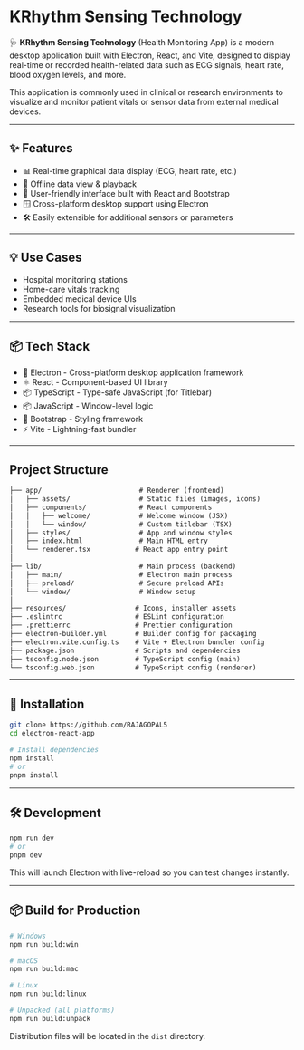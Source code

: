 
# KRhythm Sensing Technology

🩺 **KRhythm Sensing Technology** (Health Monitoring App) is a modern desktop application built with Electron, React, and Vite, designed to display real-time or recorded health-related data such as ECG signals, heart rate, blood oxygen levels, and more.

This application is commonly used in clinical or research environments to visualize and monitor patient vitals or sensor data from external medical devices.

---

## ✨ Features

- 📊 Real-time graphical data display (ECG, heart rate, etc.)
- 📁 Offline data view & playback
- 🧠 User-friendly interface built with React and Bootstrap
- 🪟 Cross-platform desktop support using Electron
- 🛠️ Easily extensible for additional sensors or parameters

---

## 💡 Use Cases

- Hospital monitoring stations
- Home-care vitals tracking
- Embedded medical device UIs
- Research tools for biosignal visualization

---

## 📦 Tech Stack

- 🚀 Electron - Cross-platform desktop application framework
- ⚛️ React - Component-based UI library
- 📦 TypeScript - Type-safe JavaScript (for Titlebar)
- 📦 JavaScript - Window-level logic
- 🎨 Bootstrap - Styling framework
- ⚡ Vite - Lightning-fast bundler

---

## Project Structure

<!-- prettier-ignore-start -->
```markdown
├── app/                        # Renderer (frontend)
│   ├── assets/                 # Static files (images, icons)
│   ├── components/             # React components
│   │   ├── welcome/            # Welcome window (JSX)
│   │   └── window/             # Custom titlebar (TSX)
│   ├── styles/                 # App and window styles
│   ├── index.html              # Main HTML entry
│   └── renderer.tsx           # React app entry point
│
├── lib/                        # Main process (backend)
│   ├── main/                   # Electron main process
│   ├── preload/                # Secure preload APIs
│   └── window/                 # Window setup
│
├── resources/                 # Icons, installer assets
├── .eslintrc                  # ESLint configuration
├── .prettierrc                # Prettier configuration
├── electron-builder.yml       # Builder config for packaging
├── electron.vite.config.ts    # Vite + Electron bundler config
├── package.json               # Scripts and dependencies
├── tsconfig.node.json         # TypeScript config (main)
└── tsconfig.web.json          # TypeScript config (renderer)


```
<!-- prettier-ignore-end -->

---

## 🚀 Installation

```bash
git clone https://github.com/RAJAGOPAL5
cd electron-react-app

# Install dependencies
npm install
# or
pnpm install
```

---

## 🛠 Development

```bash
npm run dev
# or
pnpm dev
```

This will launch Electron with live-reload so you can test changes instantly.

---

## 📦 Build for Production

```bash
# Windows
npm run build:win

# macOS
npm run build:mac

# Linux
npm run build:linux

# Unpacked (all platforms)
npm run build:unpack
```

Distribution files will be located in the `dist` directory.
